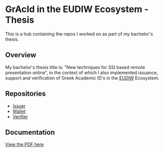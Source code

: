 # GrAcId in the EUDIW Ecosystem - Thesis
This is a hub containing the repos I worked on as part of my bachelor's thesis.

## Overview
My bachelor's thesis title is: "New techniques for SSI based remote presentation online", in the context of which I also implemented issuance, support and verification of Greek Academic ID's in the [EUDIW](https://github.com/eu-digital-identity-wallet) Ecosystem.  

## Repositories
- [Issuer](https://github.com/konsklav/eudi-srv-web-issuing-eudiw-py)
- [Wallet](https://github.com/konsklav/eudi-app-android-wallet-ui)
- [Verifier](https://github.com/konsklav/gracid-web-verifier)

## Documentation
[View the PDF here](https://dione.lib.unipi.gr/xmlui/handle/unipi/18052)
